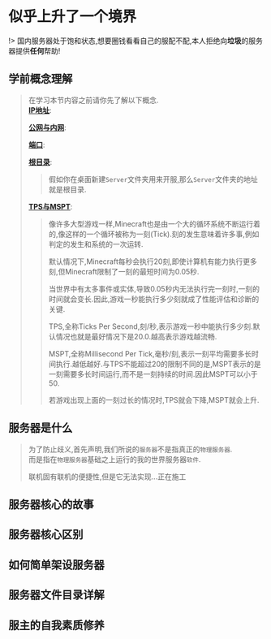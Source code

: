 # 似乎上升了一个境界

!> 国内服务器处于饱和状态,想要圈钱看看自己的服配不配,本人拒绝向**垃圾**的服务器提供**任何**帮助!

## 学前概念理解
> 在学习本节内容之前请你先了解以下概念.  
> [**IP地址**]():   
>>
> [**公网与内网**]():  
>>
> [**端口**](): 
>> 
> [**根目录**](https://baike.baidu.com/item/%E6%A0%B9%E7%9B%AE%E5%BD%95/6061330):   
>> 假如你在桌面新建`Server`文件夹用来开服,那么`Server`文件夹的地址就是根目录. 
>  
> [**TPS与MSPT**](https://www.zhihu.com/question/388898200):  
>> 像许多大型游戏一样,Minecraft也是由一个大的循环系统不断运行着的,像这样的一个循环被称为一刻(Tick).刻的发生意味着许多事,例如判定的发生和系统的一次运转.
>>   
>> 默认情况下,Minecraft每秒会执行20刻,即使计算机有能力执行更多刻,但Minecraft限制了一刻的最短时间为0.05秒.  
>>   
>> 当世界中有太多事件或实体,导致0.05秒内无法执行完一刻时,一刻的时间就会变长.因此,游戏一秒能执行多少刻就成了性能评估和诊断的关键.
>>     
>> TPS,全称Ticks Per Second,刻/秒,表示游戏一秒中能执行多少刻.默认情况也就是最好情况下是20.0.越高表示游戏越流畅.  
>>   
>> MSPT,全称Millisecond Per Tick,毫秒/刻,表示一刻平均需要多长时间执行.越低越好.与TPS不能超过20的限制不同的是,MSPT表示的是一刻需要多长时间运行,而不是一刻持续的时间.因此MSPT可以小于50.  
>>   
>> 若游戏出现上面的一刻过长的情况时,TPS就会下降,MSPT就会上升.

## 服务器是什么

> 为了防止歧义,首先声明,我们所说的`服务器`不是指真正的`物理服务器`.  
> 而是指在`物理服务器`基础之上运行的我的世界服务器`软件`.
>  
> 联机固有联机的便捷性,但是它无法实现...正在施工

## 服务器核心的故事

## 服务器核心区别

## 如何简单架设服务器

## 服务器文件目录详解

## 服主的自我素质修养